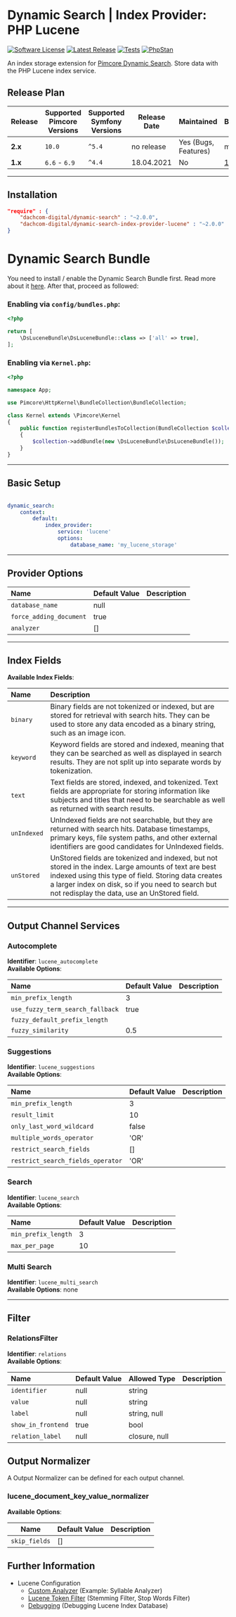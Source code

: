 # Dynamic Search | Index Provider: PHP Lucene

[![Software License](https://img.shields.io/badge/license-GPLv3-brightgreen.svg?style=flat-square)](LICENSE.md)
[![Latest Release](https://img.shields.io/packagist/v/dachcom-digital/dynamic-search-index-provider-lucene.svg?style=flat-square)](https://packagist.org/packages/dachcom-digital/dynamic-search-index-provider-lucene)
[![Tests](https://img.shields.io/github/workflow/status/dachcom-digital/pimcore-dynamic-search-index-provider-lucene/Codeception/master?style=flat-square&logo=github&label=codeception)](https://github.com/dachcom-digital/pimcore-dynamic-search-index-provider-lucene/actions?query=workflow%3ACodeception+branch%3Amaster)
[![PhpStan](https://img.shields.io/github/workflow/status/dachcom-digital/pimcore-dynamic-search-index-provider-lucene/PHP%20Stan/master?style=flat-square&logo=github&label=phpstan%20level%204)](https://github.com/dachcom-digital/pimcore-dynamic-search-index-provider-lucene/actions?query=workflow%3A"PHP+Stan"+branch%3Amaster)

An index storage extension for [Pimcore Dynamic Search](https://github.com/dachcom-digital/pimcore-dynamic-search).
Store data with the PHP Lucene index service.

## Release Plan
| Release | Supported Pimcore Versions        | Supported Symfony Versions | Release Date | Maintained                       | Branch     |
|---------|-----------------------------------|----------------------------|--------------|----------------------------------|------------|
| **2.x** | `10.0`                            | `^5.4`                     | no release   | Yes (Bugs, Features)             | master     |
| **1.x** | `6.6` - `6.9`                     | `^4.4`                     | 18.04.2021   | No | [1.x](https://github.com/dachcom-digital/pimcore-dynamic-search-index-provider-lucene/tree/1.x) |

***

## Installation  
```json
"require" : {
    "dachcom-digital/dynamic-search" : "~2.0.0",
    "dachcom-digital/dynamic-search-index-provider-lucene" : "~2.0.0"
}
```

# Dynamic Search Bundle
You need to install / enable the Dynamic Search Bundle first.
Read more about it [here](https://github.com/dachcom-digital/pimcore-dynamic-search#installation).
After that, proceed as followed:

### Enabling via `config/bundles.php`:
```php
<?php

return [
    \DsLuceneBundle\DsLuceneBundle::class => ['all' => true],
];
```

### Enabling via `Kernel.php`:
```php
<?php

namespace App;

use Pimcore\HttpKernel\BundleCollection\BundleCollection;

class Kernel extends \Pimcore\Kernel
{
    public function registerBundlesToCollection(BundleCollection $collection): void
    {
        $collection->addBundle(new \DsLuceneBundle\DsLuceneBundle());
    }
}
```

***

## Basic Setup

```yaml

dynamic_search:
    context:
        default:
            index_provider:
                service: 'lucene'
                options:
                    database_name: 'my_lucene_storage'
```

***

## Provider Options

| Name                                 | Default Value          | Description |
|:-------------------------------------|:-----------------------|:------------|
|`database_name`                       | null                   |             |
|`force_adding_document`               | true                   |             |
|`analyzer`                            | []                     |             |

***

## Index Fields
**Available Index Fields**:   

| Name              | Description |
|:------------------|:------------|
|`binary`           | Binary fields are not tokenized or indexed, but are stored for retrieval with search hits. They can be used to store any data encoded as a binary string, such as an image icon. |
|`keyword`          | Keyword fields are stored and indexed, meaning that they can be searched as well as displayed in search results. They are not split up into separate words by tokenization. |
|`text`             | Text fields are stored, indexed, and tokenized. Text fields are appropriate for storing information like subjects and titles that need to be searchable as well as returned with search results. |
|`unIndexed`        | UnIndexed fields are not searchable, but they are returned with search hits. Database timestamps, primary keys, file system paths, and other external identifiers are good candidates for UnIndexed fields. |
|`unStored`         | UnStored fields are tokenized and indexed, but not stored in the index. Large amounts of text are best indexed using this type of field. Storing data creates a larger index on disk, so if you need to search but not redisplay the data, use an UnStored field.|

***

## Output Channel Services

### Autocomplete
**Identifier**: `lucene_autocomplete`   
**Available Options**:   

| Name                             | Default Value | Description |
|:---------------------------------|:--------------|:------------|
|`min_prefix_length`               | 3             |             |
|`use_fuzzy_term_search_fallback`  | true          |             |
|`fuzzy_default_prefix_length`     |               |             |
|`fuzzy_similarity`                | 0.5           |             |

### Suggestions
**Identifier**: `lucene_suggestions`   
**Available Options**:   

| Name                             | Default Value | Description |
|:---------------------------------|:--------------|:------------|
|`min_prefix_length`               | 3             |             |
|`result_limit`                    | 10            |             |
|`only_last_word_wildcard`         | false         |             |
|`multiple_words_operator`         | 'OR'          |             |
|`restrict_search_fields`          | []            |             |
|`restrict_search_fields_operator` | 'OR'          |             |

### Search
**Identifier**: `lucene_search`   
**Available Options**:   

| Name                             | Default Value | Description |
|:---------------------------------|:--------------|:------------|
|`min_prefix_length`               | 3             |             |
|`max_per_page`                    | 10            |             |

### Multi Search
**Identifier**: `lucene_multi_search`   
**Available Options**: none

***

## Filter

### RelationsFilter
**Identifier**: `relations`   
**Available Options**:   

| Name                      | Default Value | Allowed Type      | Description |
|:--------------------------|:--------------|:------------------|:------------|
|`identifier`               | null          | string            |             |
|`value`                    | null          | string            |             |
|`label`                    | null          | string, null      |             |
|`show_in_frontend`         | true          | bool              |             |
|`relation_label`           | null          | closure, null     |             |


## Output Normalizer
A Output Normalizer can be defined for each output channel.

### lucene_document_key_value_normalizer

**Available Options**:   

| Name                       | Default Value | Description |
|----------------------------|---------------|-------------|
|`skip_fields`               | []            |             |

## Further Information
- Lucene Configuration
    - [Custom Analyzer](./docs/0_Custom_Analyzer.md) (Example: Syllable Analyzer)
    - [Lucene Token Filter](./docs/1_CustomTokenFilter.md) (Stemming Filter, Stop Words Filter)    
    - [Debugging](./docs/2_Debugging.md) (Debugging Lucene Index Database)